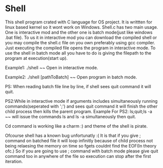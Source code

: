 # Shell
This shell program crated with C language for OS project. It is writtten for linux based kernel so it wont work on Windows.
Shell.c has two main usage. One is interactive mod and the other one is batch mode(just like windows .bat file).
To us it in interactive mod you can download the compiled shell or you may compile the shell.c file on you own preferably using
gcc compiler. Just executing the compiled file opens the program in interactive mode.
To use the shell in batch mode all you have to do is giving the filepath to the program at execution(start up).

Example1: ./shell ~~ Open in interactive mode.

Example2: ./shell [pathToBatch] ~~ Open program in batch mode.



PS: When reading batch file line by line, if shell sees quit command it will quit.

PS2:While in interactive mode if arguments includes simultaneously running commands(seperated with ';') and sees quit command it will
finish the other child process then kills the parent program.
Example For PS2: ls;quit;ls -a ~~ will issue the commands ls and ls -a simultaneously then quit.

Cd command is working like a charm :) and theme of the shell is pirate.

Ofcourse shell has a known bug unfortunatly :( It is that if you give ; command on batched file it will loop infinitly because of child process not being relaesing the memory on time so fgets couldnt find the EOF(In theory ofc.) So if you are going to use ; command with batch mode please give quit command too in anywhere of the file so execution can stop after the first iteration.
